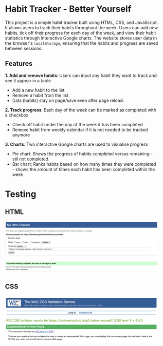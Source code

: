 # Habit Tracker - Better Yourself

This project is a simple habit tracker built using HTML, CSS, and JavaScript. It allows users to track their habits throughout the week. Users can add new habits, tick off their progress for each day of the week, and view their habit statistics through interactive Google charts. The website stores user data in the browser's `localStorage`, ensuring that the habits and progress are saved between sessions.

## Features

**1. Add and remove habits**: Users can input any habit they want to track and see it appear in a table
- Add a new habit to the list.
- Remove a habit from the list.
- Data (habits) stay on page/save even after page reload.

**2. Track progress**: Each day of the week can be marked as completed with a checkbox
- Check off habit under the day of the week it has been completed 
- Remove habit from weekly calendar if it is not needed to be tracked anymore

**3. Charts**: Two interactive Google charts are used to visualise progress
- Pie chart: Shows the progress of habits completed versus remaining - stil not completed.
- Bar chart: Ranks habits based on how many times they were completed - shows the amount of times each habit has been completed within the week

# Testing

## HTML

![W3C HTML validator](assets/images/html-checker.png)

## CSS

![W3C CSS validator](assets/images/css-checker.png)


